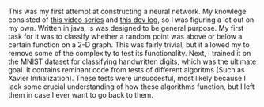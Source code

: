 <p>This was my first attempt at constructing a neural network. My knowlege consisted of <a href="https://youtu.be/aircAruvnKk?si=1rKxRGr92Uj1h1Dl">this video series</a> 
and <a href="https://youtu.be/hfMk-kjRv4c?si=m5C-Vzbfkfqf7i4z">this dev log</a>, so I was figuring a lot out on my own. Written in java, is was designed to be general 
purpose. My first task for it was to classify whether a random point was above or below a certain function on a 2-D graph. This was fairly trivial, but it allowed my to 
remove some of the complexity to test its functionality. Next, I trained it on the MNIST dataset for classifying handwritten digits, which was the ultimate goal. It 
contains reminant code from tests of different algoritms (Such as Xavier Initialization). These tests were unsuccesful, most likely because I lack some crucial understanding 
of how these algorithms function, but I left them in case I ever want to go back to them.</p>
